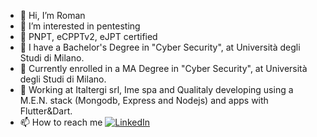 - 👋 Hi, I’m Roman 
- 👀 I’m interested in pentesting
- 🙌 PNPT, eCPPTv2, eJPT certified
- 🌱 I have a Bachelor's Degree in "Cyber Security", at Università degli Studi di Milano.
- 🌱 Currently enrolled in a MA Degree in "Cyber Security", at Università degli Studi di Milano.
- 💞️ Working at Italtergi srl, Ime spa and Qualitaly developing using a M.E.N. stack (Mongodb, Express and Nodejs) and apps with Flutter&Dart.
- 📫 How to reach me [![LinkedIn](https://img.shields.io/badge/linkedin-%230077B5.svg?style=for-the-badge&logo=linkedin&logoColor=white)](https://www.linkedin.com/in/romankis/)
